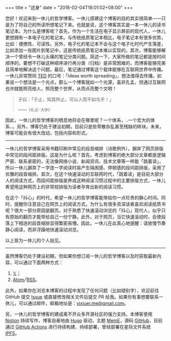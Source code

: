 +++
title = "述身"
date = "2018-02-04T18:01:02+08:00"
+++

您好！欢迎来到一休儿的哲学博客。一休儿搭建这个博客的目的其实很简单——只是为了将自己的所读所想笔记下来。也就是说，这个博客其实是一本一休儿的读书笔记本。为什么是博客呢？首先，作为一个生活在电子显示屏前的现代人，一休儿更想拥有一本电子化的笔记本。与传统纸质笔记本相比，电子笔记本有很多优势，比如：便携性、可读性。另外，电子化的笔记本不会与这个电子化时代产生落差，比如添加一张图片到笔记中，这是传统纸质笔记本难以实现的。其次，博客能够解决一个曾经令一休儿头痛的笔记分类问题。简述一下，大家所做的笔记都是按时间顺序的，要想不打破这种顺序进行再分类（归档）是非常困难的，而博客能够完美且简单地解决这个问题。最后，笔记通过博客这个载体能够在互联网世界中传播。一休儿非常赞同 [TED](https://www.ted.com/) 的口号：「Ideas worth spreading」，想法值得去传播。如果说一个想法是一个光点，那么一个博客就如一个光源，虽非孔孟，但通过互联网也许就能照亮他人，照亮整个世界，从而点亮整个文明！

> 子曰：「于止，知其所止，可以人而不如鸟乎！」
>
> ——`《礼记·大学》`

因此，一休儿的哲学博客的栖息地将会在哪里呢？一个体系，..一个宏大的体系..。另外，博客仍处于建设初期，目前只是些零散杂乱甚至残缺的砖块。未来，博客可能会有很大改动，包括内容和形式。

---

一休儿的哲学博客采用书籍印刷中常见的段首缩排（诗歌例外），摒弃了网页排版中常见的段间距排版。这是为什么呢？首先，考虑到博客的绝大部分文章都是逻辑严密、联系紧密的，无法像网络小说、新闻资讯、技术文章等一样能「跳着读」，所以一休儿摒弃了一字连一字阅读时易产生隔阂感、停顿感的段间距排版，采用了优雅的段首缩排。其次，在这个快速滚动的互联网时代，「跳着读」是目前大部分人的阅读方式，而段间距排版是养成这种阅读习惯过程中的主要排版方式，一休儿希望用这种网页上的非常规排版为读者孕育出新的阅读习惯。

在这个「抖心」的时代，希望一休儿的哲学博客能带给你一点珍贵的静心时间。同时，提醒你注意自己在网页上的阅读方式。为什么有很多资深读者喜欢阅读纸质书呢？很大一部分原因是翻页。对于熟悉了快速滚动浏览的「抖心」现代人，似乎只有原始的翻页才能带给自己一份宁静。此外，对于网页，当它快速滚动时，会使段落上下相连的段首缩排显得繁密易懵。因此，一休儿在此真心地提醒：请放慢节奏静心阅读，而非浮躁地快速滚动浏览。

以上皆为一休儿的个人拙见。

---

虽然博客仍处于建设初期，但如果你想订阅一休儿的哲学博客以及时获取最新内容，可以通过下面两种方式：

1. [𝕏](https://x.com/yixiuer)；
2. <a href="/atom.xml" target="_blank" rel="noopener">Atom</a>╱<a href="/rss.xml" target="_blank" rel="noopener">RSS</a>。

此外，如果你在浏览本博客的过程中发现了任何问题（比如错别字），欢迎前往 GitHub 提交 [Issue](https://github.com/yixiuer/yixiuer.me/issues) 或直接修改相关文件后提交 PR 给我。如果你有事想要联系一休儿，可以通过邮件，邮箱地址是：[yixiuer.me@gmail.com](mailto:yixiuer.me@gmail.com)。

另，一休儿的哲学博客的建成离不开众多开源社区的强力支持。本博客使用 [Notion](https://reuixiy.notion.site/bfba6436c19f4172ae88b0c509f55452) 持续写作，博客自豪地由 [Hugo](https://gohugo.io/) 驱动，主题 [MemE](https://github.com/reuixiy/hugo-theme-meme)，源码 [GitHub](https://github.com/yixiuer/yixiuer.me)，目前通过 [GitHub Actions](https://github.com/yixiuer/yixiuer.me/actions) 进行持续构建、持续部署，曾经部署在星际文件系统 [IPFS](https://ipfs.io/)。
